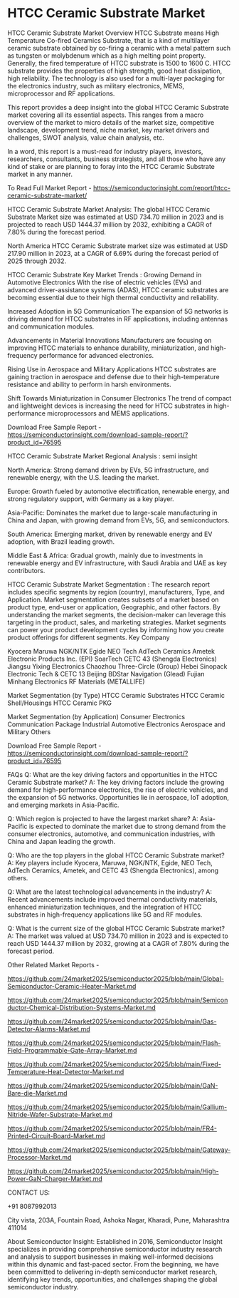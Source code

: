 <h1>HTCC Ceramic Substrate Market</h1>
HTCC Ceramic Substrate Market Overview
HTCC Substrate means High Temperature Co-fired Ceramics Substrate, that is a kind of multilayer ceramic substrate obtained by co-firing a ceramic with a metal pattern such as tungsten or molybdenum which as a high melting point property. Generally, the fired temperature of HTCC substrate is 1500 to 1600 C. HTCC substrate provides the properties of high strength, good heat dissipation, high reliability. The technology is also used for a multi-layer packaging for the electronics industry, such as military electronics, MEMS, microprocessor and RF applications.

This report provides a deep insight into the global HTCC Ceramic Substrate market covering all its essential aspects. This ranges from a macro overview of the market to micro details of the market size, competitive landscape, development trend, niche market, key market drivers and challenges, SWOT analysis, value chain analysis, etc.

In a word, this report is a must-read for industry players, investors, researchers, consultants, business strategists, and all those who have any kind of stake or are planning to foray into the HTCC Ceramic Substrate market in any manner.

To Read Full Market Report -
https://semiconductorinsight.com/report/htcc-ceramic-substrate-market/

HTCC Ceramic Substrate Market Analysis:
The global HTCC Ceramic Substrate Market size was estimated at USD 734.70 million in 2023 and is projected to reach USD 1444.37 million by 2032, exhibiting a CAGR of 7.80% during the forecast period.

North America HTCC Ceramic Substrate market size was estimated at USD 217.90 million in 2023, at a CAGR of 6.69% during the forecast period of 2025 through 2032.

HTCC Ceramic Substrate Key Market Trends :
Growing Demand in Automotive Electronics
With the rise of electric vehicles (EVs) and advanced driver-assistance systems (ADAS), HTCC ceramic substrates are becoming essential due to their high thermal conductivity and reliability.

Increased Adoption in 5G Communication
The expansion of 5G networks is driving demand for HTCC substrates in RF applications, including antennas and communication modules.

Advancements in Material Innovations
Manufacturers are focusing on improving HTCC materials to enhance durability, miniaturization, and high-frequency performance for advanced electronics.

Rising Use in Aerospace and Military Applications
HTCC substrates are gaining traction in aerospace and defense due to their high-temperature resistance and ability to perform in harsh environments.

Shift Towards Miniaturization in Consumer Electronics
The trend of compact and lightweight devices is increasing the need for HTCC substrates in high-performance microprocessors and MEMS applications.

Download Free Sample Report -
https://semiconductorinsight.com/download-sample-report/?product_id=76595

HTCC Ceramic Substrate Market Regional Analysis :
semi insight

North America:
Strong demand driven by EVs, 5G infrastructure, and renewable energy, with the U.S. leading the market.

Europe:
Growth fueled by automotive electrification, renewable energy, and strong regulatory support, with Germany as a key player.

Asia-Pacific:
Dominates the market due to large-scale manufacturing in China and Japan, with growing demand from EVs, 5G, and semiconductors.

South America:
Emerging market, driven by renewable energy and EV adoption, with Brazil leading growth.

Middle East & Africa:
Gradual growth, mainly due to investments in renewable energy and EV infrastructure, with Saudi Arabia and UAE as key contributors.

HTCC Ceramic Substrate Market Segmentation :
The research report includes specific segments by region (country), manufacturers, Type, and Application. Market segmentation creates subsets of a market based on product type, end-user or application, Geographic, and other factors. By understanding the market segments, the decision-maker can leverage this targeting in the product, sales, and marketing strategies. Market segments can power your product development cycles by informing how you create product offerings for different segments.
Key Company

Kyocera
Maruwa
NGK/NTK
Egide
NEO Tech
AdTech Ceramics
Ametek
Electronic Products
Inc. (EPI)
SoarTech
CETC 43 (Shengda Electronics)
Jiangsu Yixing Electronics
Chaozhou Three-Circle (Group)
Hebei Sinopack Electronic Tech & CETC 13
Beijing BDStar Navigation (Glead)
Fujian Minhang Electronics
RF Materials (METALLIFE)

Market Segmentation (by Type)
HTCC Ceramic Substrates
HTCC Ceramic Shell/Housings
HTCC Ceramic PKG

Market Segmentation (by Application)
Consumer Electronics
Communication Package
Industrial
Automotive Electronics
Aerospace and Military
Others

Download Free Sample Report -
https://semiconductorinsight.com/download-sample-report/?product_id=76595

FAQs
Q: What are the key driving factors and opportunities in the HTCC Ceramic Substrate market?
A: The key driving factors include the growing demand for high-performance electronics, the rise of electric vehicles, and the expansion of 5G networks. Opportunities lie in aerospace, IoT adoption, and emerging markets in Asia-Pacific.

Q: Which region is projected to have the largest market share?
A: Asia-Pacific is expected to dominate the market due to strong demand from the consumer electronics, automotive, and communication industries, with China and Japan leading the growth.

Q: Who are the top players in the global HTCC Ceramic Substrate market?
A: Key players include Kyocera, Maruwa, NGK/NTK, Egide, NEO Tech, AdTech Ceramics, Ametek, and CETC 43 (Shengda Electronics), among others.

Q: What are the latest technological advancements in the industry?
A: Recent advancements include improved thermal conductivity materials, enhanced miniaturization techniques, and the integration of HTCC substrates in high-frequency applications like 5G and RF modules.

Q: What is the current size of the global HTCC Ceramic Substrate market?
A: The market was valued at USD 734.70 million in 2023 and is expected to reach USD 1444.37 million by 2032, growing at a CAGR of 7.80% during the forecast period.

Other Related Market Reports -

https://github.com/24market2025/semiconductor2025/blob/main/Global-Semiconductor-Ceramic-Heater-Market.md

https://github.com/24market2025/semiconductor2025/blob/main/Semiconductor-Chemical-Distribution-Systems-Market.md

https://github.com/24market2025/semiconductor2025/blob/main/Gas-Detector-Alarms-Market.md

https://github.com/24market2025/semiconductor2025/blob/main/Flash-Field-Programmable-Gate-Array-Market.md

https://github.com/24market2025/semiconductor2025/blob/main/Fixed-Temperature-Heat-Detector-Market.md

https://github.com/24market2025/semiconductor2025/blob/main/GaN-Bare-die-Market.md

https://github.com/24market2025/semiconductor2025/blob/main/Gallium-Nitride-Wafer-Substrate-Market.md

https://github.com/24market2025/semiconductor2025/blob/main/FR4-Printed-Circuit-Board-Market.md

https://github.com/24market2025/semiconductor2025/blob/main/Gateway-Processor-Market.md

https://github.com/24market2025/semiconductor2025/blob/main/High-Power-GaN-Charger-Market.md

CONTACT US:

+91 8087992013

City vista, 203A, Fountain Road, Ashoka Nagar, Kharadi, Pune, Maharashtra 411014

About Semiconductor Insight:
Established in 2016, Semiconductor Insight specializes in providing comprehensive semiconductor industry research and analysis to support businesses in making well-informed decisions within this dynamic and fast-paced sector. From the beginning, we have been committed to delivering in-depth semiconductor market research, identifying key trends, opportunities, and challenges shaping the global semiconductor industry.
